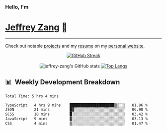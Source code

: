 
### Hello, I'm 
# [Jeffrey Zang](https://www.linkedin.com/in/jeffreyzang/) 🦀

---

Check out notable [projects](https://jeffz.dev/projects) and my [resume](https://jeffz.dev/resume) on my [personal website](https://jeffz.dev/).

<div align = 'center'>

[![GitHub Streak](https://github-readme-streak-stats.herokuapp.com/?user=jeffrey-zang&theme=tokyonight)](https://git.io/streak-stats)
<br></br>
![jeffrey-zang's GitHub stats](https://github-readme-stats.vercel.app/api?username=jeffrey-zang&show_icons=true&theme=tokyonight&hide_rank=true&hide=stars) 
[![Top Langs](https://github-readme-stats.vercel.app/api/top-langs/?username=jeffrey-zang&hide=ShaderLab,HLSL&layout=compact&theme=tokyonight)](https://github.com/anuraghazra/github-readme-stats)

</div>

## 📊 &nbsp;Weekly Development Breakdown
<!--START_SECTION:waka-->

```txt
Total Time: 5 hrs 4 mins

TypeScript   4 hrs 9 mins    ████████████████████▒░░░░   81.86 %
JSON         21 mins         █▓░░░░░░░░░░░░░░░░░░░░░░░   06.90 %
SCSS         10 mins         █░░░░░░░░░░░░░░░░░░░░░░░░   03.42 %
JavaScript   9 mins          ▓░░░░░░░░░░░░░░░░░░░░░░░░   03.13 %
CSS          4 mins          ▒░░░░░░░░░░░░░░░░░░░░░░░░   01.47 %
```

<!--END_SECTION:waka-->

